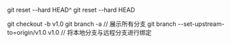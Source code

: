 git reset --hard HEAD^
git reset --hard HEAD

git checkout -b v1.0
git branch -a // 展示所有分支
git branch --set-upstream-to=origin/v1.0 v1.0 // 将本地分支与远程分支进行绑定
